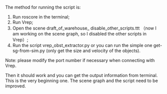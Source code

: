 The method for running the script is:
1. Run roscore in the terminal;
2. Run Vrep;
3. Open the scene draft_of_warehouse_ disable_other_scripts.ttt （now I
am working on the scene graph, so I disabled the other scripts in
Vrep）;
4. Run the script vrep_obst_extractor.py or you can run the simple one
get-sg-from-sim.py (only get the size and velocity of the objects). 

Note: please modify the port number if necessary when connecting with
Vrep.

Then it should work and you can get the output information from
terminal. This is the very beginning one. The scene graph and the
script need to be improved.
